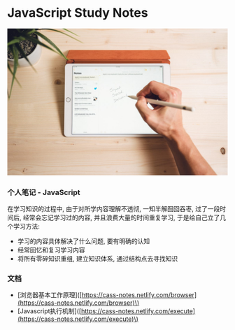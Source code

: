 # JavaScript Study Notes

![write notes](.gitbook/assets/base.jpg)

### **个人笔记 - JavaScript** 

在学习知识的过程中, 由于对所学内容理解不透彻, 一知半解囫囵吞枣, 过了一段时间后, 经常会忘记学习过的内容, 并且浪费大量的时间重复学习, 于是给自己立了几个学习方法:

* 学习的内容具体解决了什么问题, 要有明确的认知
* 经常回忆和复习学习内容
* 将所有零碎知识重组, 建立知识体系, 通过结构点去寻找知识

### 文档

* \[浏览器基本工作原理\]\([https://cass-notes.netlify.com/browser](https://cass-notes.netlify.com/browser)\)
* \[Javascript执行机制\]\([https://cass-notes.netlify.com/execute](https://cass-notes.netlify.com/execute)\)



